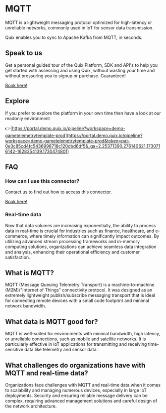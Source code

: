 <!-- START MARKDOWN -->
<!--[tech-name]-->
# MQTT

<!--[blurb-about-tech]-->
MQTT is a lightweight messaging protocol optimized for high-latency or unreliable networks, commonly used in IoT for sensor data transmission.

Quix enables you to sync to Apache Kafka <span id="to_or_from">from</span> <span id="techname">MQTT</span>, in seconds.

## Speak to us

Get a personal guided tour of the Quix Platform, SDK and API's to help you get started with assessing and using Quix, without wasting your time and without pressuring you to signup or purchase. Guaranteed!

[Book here!](https://share.hsforms.com/1iW0TmZzKQMChk0lxd_tGiw4yjw2?__hstc=175542013.19c333c2ae8002be5fbc6a17a447e442.1730474801833.1730474801833.1730716142494.2&__hssc=175542013.2.1730716142494&__hsfp=3927774151)


## Explore

If you prefer to explore the platform in your own time then have a look at our readonly environment

👉[https://portal.demo.quix.io/pipeline?workspace=demo-gametelemetrytemplate-prod](https://portal.demo.quix.io/pipeline?workspace=demo-gametelemetrytemplate-prod&token=pat-0e3c85cd4fc5436998718c120dbd6df5&_ga=2.25371390.276140621.1730716142-1628354139.1730474801)


## FAQ 

### How can I use this connector?

Contact us to find out how to access this connector.

[Book here!](https://share.hsforms.com/1iW0TmZzKQMChk0lxd_tGiw4yjw2?__hstc=175542013.19c333c2ae8002be5fbc6a17a447e442.1730474801833.1730474801833.1730716142494.2&__hssc=175542013.2.1730716142494&__hsfp=3927774151)

### Real-time data

Now that data volumes are increasing exponentially, the ability to process data in real-time is crucial for industries such as finance, healthcare, and e-commerce, where timely information can significantly impact outcomes. By utilizing advanced stream processing frameworks and in-memory computing solutions, organizations can achieve seamless data integration and analysis, enhancing their operational efficiency and customer satisfaction.

## What is <span id="techname">MQTT</span>?

<!--[tech-seo-text]-->
MQTT (Message Queuing Telemetry Transport) is a machine-to-machine (M2M)/"Internet of Things" connectivity protocol. It was designed as an extremely lightweight publish/subscribe messaging transport that is ideal for connecting remote devices with a small code footprint and minimal network bandwidth.

## What data is <span id="techname">MQTT</span> good for?

<!--[tech-data-seo-text]-->
MQTT is well-suited for environments with minimal bandwidth, high latency, or unreliable connections, such as mobile and satellite networks. It is particularly effective in IoT applications for transmitting and receiving time-sensitive data like telemetry and sensor data.

## What challenges do organizations have with <span id="techname">MQTT</span> and real-time data?

<!--[tech-challenges-seo-text]-->
Organizations face challenges with MQTT and real-time data when it comes to scalability and managing numerous devices, especially in large IoT deployments. Security and ensuring reliable message delivery can be complex, requiring advanced management solutions and careful design of the network architecture.
<!-- END MARKDOWN -->